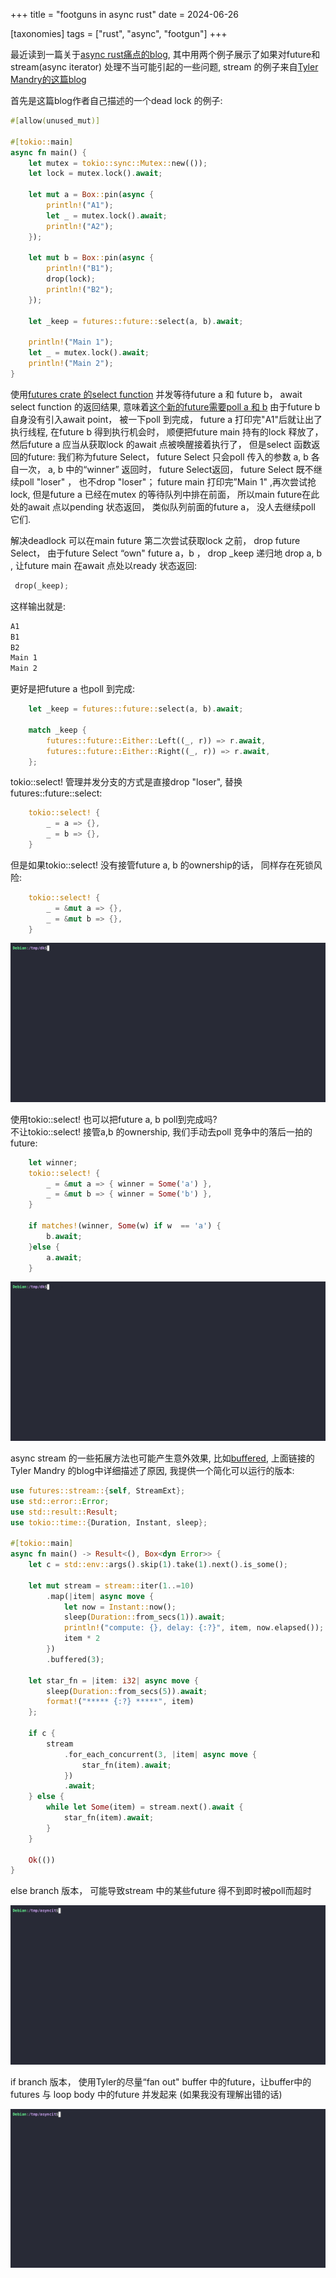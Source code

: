 +++
title = "footguns in async rust"
date = 2024-06-26

[taxonomies]
tags = ["rust", "async", "footgun"]
+++

最近读到一篇关于[async rust痛点的blog](https://skepfyr.me/blog/futures-liveness-problem/), 其中用两个例子展示了如果对future和stream(async iterator) 处理不当可能引起的一些问题, stream 的例子来自[Tyler Mandry的这篇blog](https://tmandry.gitlab.io/blog/posts/for-await-buffered-stream) 

首先是这篇blog作者自己描述的一个dead lock 的例子:

```rust
#[allow(unused_mut)]

#[tokio::main]
async fn main() {
    let mutex = tokio::sync::Mutex::new(());
    let lock = mutex.lock().await;

    let mut a = Box::pin(async {
        println!("A1");
        let _ = mutex.lock().await;
        println!("A2");
    });

    let mut b = Box::pin(async {
        println!("B1");
        drop(lock);
        println!("B2");
    });

    let _keep = futures::future::select(a, b).await;

    println!("Main 1");
    let _ = mutex.lock().await;
    println!("Main 2");
}
```

使用[futures crate 的select  function](https://docs.rs/futures/0.3.30/futures/future/fn.select.html) 并发等待future a 和 future b，  await select function 的返回结果, 意味着[这个新的future需要poll a 和 b](https://docs.rs/futures-util/0.3.30/src/futures_util/future/select.rs.html#94-124)
由于future b 自身没有引入await point， 被一下poll 到完成， future a 打印完"A1"后就让出了执行线程,  在future b 得到执行机会时， 顺便把future main 持有的lock 释放了， 然后future a 应当从获取lock 的await 点被唤醒接着执行了， 但是select 函数返回的future: 我们称为future Select， future Select 只会poll 传入的参数 a, b 各自一次， a, b 中的“winner” 返回时， future Select返回， future Select 既不继续poll "loser"  ， 也不drop "loser"； future main 打印完”Main 1" ,再次尝试抢lock, 但是future a 已经在mutex 的等待队列中排在前面， 所以main future在此处的await 点以pending 状态返回，  类似队列前面的future a， 没人去继续poll 它们. 

解决deadlock 可以在main future 第二次尝试获取lock 之前， drop future Select， 由于future Select “own"  future a，b ，  drop _keep  递归地 drop a, b , 让future main 在await 点处以ready 状态返回:  

```rust
 drop(_keep);
```

这样输出就是: 

```bash
A1
B1
B2
Main 1
Main 2
```

更好是把future a 也poll 到完成:

```rust
    let _keep = futures::future::select(a, b).await;

    match _keep {
        futures::future::Either::Left((_, r)) => r.await,
        futures::future::Either::Right((_, r)) => r.await,
    };
```

tokio::select! 管理并发分支的方式是直接drop "loser", 替换futures::future::select:

```rust
    tokio::select! {
        _ = a => {},
        _ = b => {},
    }
```

但是如果tokio::select! 没有接管future a, b 的ownership的话， 同样存在死锁风险:

```rust
    tokio::select! {
        _ = &mut a => {},
        _ = &mut b => {},
    }
```

<img src="/imgs/dk-pb-bad.gif">

使用tokio::select! 也可以把future a, b poll到完成吗?  
不让tokio::select! 接管a,b 的ownership, 我们手动去poll 竞争中的落后一拍的future:

```rust
    let winner;
    tokio::select! {
        _ = &mut a => { winner = Some('a') },
        _ = &mut b => { winner = Some('b') },
    }

    if matches!(winner, Some(w) if w  == 'a') {
        b.await;
    }else {
        a.await;
    }
```

<img src="/imgs/dk-good.gif">

async stream 的一些拓展方法也可能产生意外效果, 比如[buffered](https://docs.rs/futures/0.3.30/futures/stream/trait.StreamExt.html#method.buffered),   上面链接的Tyler Mandry 的blog中详细描述了原因, 我提供一个简化可以运行的版本:

```rust
use futures::stream::{self, StreamExt};
use std::error::Error;
use std::result::Result;
use tokio::time::{Duration, Instant, sleep};

#[tokio::main]
async fn main() -> Result<(), Box<dyn Error>> {
    let c = std::env::args().skip(1).take(1).next().is_some();

    let mut stream = stream::iter(1..=10)
        .map(|item| async move {
            let now = Instant::now();
            sleep(Duration::from_secs(1)).await;
            println!("compute: {}, delay: {:?}", item, now.elapsed());
            item * 2
        })
        .buffered(3);

    let star_fn = |item: i32| async move {
        sleep(Duration::from_secs(5)).await;
        format!("***** {:?} *****", item)
    };

    if c {
        stream
            .for_each_concurrent(3, |item| async move {
                star_fn(item).await;
            })
            .await;
    } else {
        while let Some(item) = stream.next().await {
            star_fn(item).await;
        }
    }

    Ok(())
}

```

else branch 版本， 可能导致stream 中的某些future 得不到即时被poll而超时

<img src = "/imgs/asyncit-bad.gif"> 

if  branch 版本， 使用Tyler的尽量“fan out" buffer 中的future，让buffer中的futures 与 loop body 中的future 并发起来 (如果我没有理解出错的话)


<img src = "/imgs/asyncit-good.gif"> 

